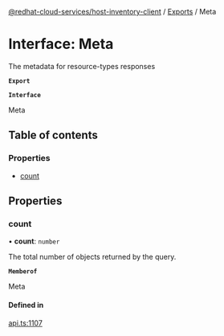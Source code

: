 [@redhat-cloud-services/host-inventory-client](../README.md) / [Exports](../modules.md) / Meta

# Interface: Meta

The metadata for resource-types responses

**`Export`**

**`Interface`**

Meta

## Table of contents

### Properties

- [count](Meta.md#count)

## Properties

### count

• **count**: `number`

The total number of objects returned by the query.

**`Memberof`**

Meta

#### Defined in

[api.ts:1107](https://github.com/RedHatInsights/javascript-clients/blob/master/packages/host-inventory/api.ts#L1107)
